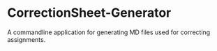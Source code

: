 # CorrectionSheet-Generator
A commandline application for generating MD files used for correcting assignments.

